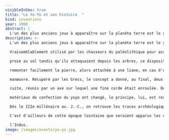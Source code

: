 ```yaml
---
visibleInCms: true
title: "Le Yo-Yo et son histoire  "
kind: inventions
year: 1000
abstract: |
  L'un des plus anciens jeux à apparaître sur la planète terre est le yoyo.
description: >-
  L'un des plus anciens jeux à apparaître sur la planète terre est le yoyo.

  Vraisemblablement utilisé par les chasseurs du paléolithique pour assommer leur

  proie au sol tandis qu'ils attaquaient depuis les arbres, ce dispositif leur permettait de

  remonter facilement la pierre, alors attachée à une liane, en cas d'échec de la

  manœuvre. Récupéré par les Grecs, le concept a donné, au final, deux disques de terre

  cuite, réunis par un axe sur lequel une fine corde était enroulée. De nos jours, seuls les

  matériaux de confection du yoyo ont changé, le principe, lui, est resté le même.

  Dès le IIIe millénaire av. J.-C., on retrouve les traces archéologiques d'éléments de jeu.

  C'est d'ailleurs de cette époque lointaine que seraient apparus les dés, au cœur de

  l'Indus.
image: /images/events/yo-yo.jpg
---
```

